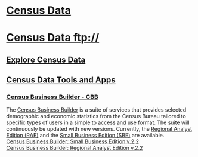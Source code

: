 # [Census Data](https://www.census.gov/data.html)  

# [Census Data ftp://](https://www2.census.gov/)  

## [Explore Census Data](https://data.census.gov/cedsci/search)  

## [Census Data Tools and Apps](https://www.census.gov/data/data-tools.html)


### [Census Business Builder - CBB](https://www.census.gov/data/data-tools/cbb.html)  

The [Census Business Builder](https://www.census.gov/data/data-tools/cbb.html) is a suite of services that provides selected demographic and economic statistics from the Census Bureau tailored to specific types of users in a simple to access and use format. The suite will continuously be updated with new versions. Currently, the [Regional Analyst Edition (RAE)](https://cbb.census.gov/rae/) and the [Small Business Edition (SBE)](https://cbb.census.gov/sbe/) are available.  
[Census Business Builder: Small Business Edition v.2.2](https://www.census.gov/content/dam/Census/data/data-tools/cbb/sbe-flyer.pdf)  
[Census Business Builder: Regional Analyst Edition v.2.2](https://www.census.gov/content/dam/Census/data/data-tools/cbb/rae-flyer.pdf)  


